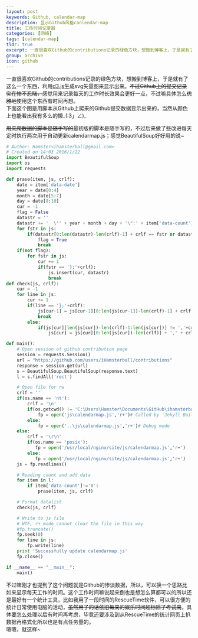 ```yaml
---
layout: post
keywords: Github, calendar-map
description: 显示Github风格canlendar-map
title: 工作时间记录器
categories: [网络]
tags: [calendar-map]
tldr: true
excerpt: 一直很喜欢Github的contributions记录的绿色方块，想搬到博客上，于是就有了这么一个东西，利用<a href="http://d3js.org/">d3.js</a>生成svg矢量图来显示出来。<del>不过Github上的提交记录实在惨不忍睹，</del>不过感觉用来记录每天的工作时长效果会更好一点，不过嘛具体怎么利用这个东西有时间再想。
group: archive
icon: github
---
```


一直很喜欢Github的contributions记录的绿色方块，想搬到博客上，于是就有了这么一个东西，利用<a href="http://d3js.org/">d3.js</a>生成svg矢量图来显示出来。<del>不过Github上的提交记录实在惨不忍睹，</del>感觉用来记录每天的工作时长效果会更好一点，不过嘛具体怎么<del>优雅地</del>使用这个东西有时间再想。  
下面这个图是用脚本从Github上爬来的Github提交数据显示出来的，当然从颜色上也能看出我有多么的懒\_(:3」∠)\_
<script src="http://cdn.bootcss.com/d3/3.5.14/d3.min.js"></script>
  <style>
  .day {
    stroke: #fff;
  }
  .month {
    fill: none;
    stroke: #000;
    stroke-width: 2px;
  }
  </style>
<div class="calendar-map"></div>
<script type="text/javascript" src="/js/calendarmap.js"></script>
<del>用来爬数据的脚本是随手写的</del>最初版的脚本是随手写的，不过后来做了些改进每天定时执行两次用于自动更新calendarmap.js；感觉BeautifulSoup好好用的说~  

```python
# Author: Hamster<ihamsterball@gmail.com>
# Created on 14:03 2016/1/22
import BeautifulSoup
import os
import requests

def prase(item, js, crlf):
    date = item['data-date']
    year = date[0:4]
    month = date[5:7]
    day = date[8:10]
    cur = -1
    flag = False
    datastr = ''
    datastr += '  \"' + year + month + day + '\":' + item['data-count'] + ',' + crlf
    for fstr in js:
        if(datastr[0:len(datastr)-len(crlf)-1] + crlf == fstr or datastr == fstr):
            flag = True
            break
    if(not flag):
        for fstr in js:
            cur += 1
            if(fstr == '};'+crlf):
                js.insert(cur, datastr)
                break
def check(js, crlf):
    cur = -1
    for line in js:
        cur += 1
        if(line == '};'+crlf):
            js[cur-1] = js[cur-1][0:len(js[cur-1])-len(crlf)-1] + crlf
            break
        else:
            if(js[cur][len(js[cur])-len(crlf)-1:len(js[cur])] != ','+crlf and cur != 0):
                js[cur] = js[cur][0:len(js[cur])-len(crlf)] + ',' + crlf

def main():
    # Open session of github contribution page
    session = requests.Session()
    url = "https://github.com/users/iHamsterball/contributions"
    response = session.get(url)
    s = BeautifulSoup.BeautifulSoup(response.text)
    l = s.findAll('rect')

    # Open file for rw
    crlf = ''
    if(os.name == 'nt'):
        crlf = '\n'
        if(os.getcwd() != 'C:\Users\Hamster\Documents\GitHub\ihamsterball.github.io\pyscript'):
            fp = open('js\calendarmap.js','r+')# Called by 'Jekyll Build.bat' script, different run path
        else:
            fp = open('..\js\calendarmap.js','r+')# Debug mode
    else:
        crlf = '\r\n'
        if(os.name == 'posix'):
           fp = open('/usr/local/nginx/site/js/calendarmap.js','r+')
        else:
           fp = open('/usr/local/nginx/site/js/calendarmap.js','r+')
    js = fp.readlines()

    # Reading count and add data
    for item in l:
        if item['data-count']!='0':
            prase(item, js, crlf)

    # Format datalist
    check(js, crlf)

    # Write to js file
    # WTF, r+ mode cannot clear the file in this way
    #fp.truncate()
    fp.seek(0)
    for line in js:
        fp.write(line)
    print 'Successfully update calendarmap.js'
    fp.close()

if __name__ == "__main__":
    main()
```

不过嘛刚才也提到了这个问题就是Github的惨淡数据，所以，可以换一个思路比如来显示每天工作的时间。这个工作时间嘛说起来倒也是想怎么算都可以的所以还是最好有一个统计工具，比如我用了一段时间的RescueTime软件，可以很方便的统计日常使用电脑的活动，<del>虽然用了的话依旧每周的娱乐时间超标除了考试周</del>。具体要怎么处理以后有时间再考虑，毕竟还要涉及到从RescueTime的统计网页上扒数据再格式化所以也是有点任务量的。  
嗯嗯，就这样~
